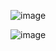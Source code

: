 ![image](https://user-images.githubusercontent.com/108928206/191013903-a83d2e6f-7ddb-48e2-8611-bc594d60adf8.png)

![image](https://user-images.githubusercontent.com/108928206/191013924-312056db-8890-4663-9aba-f573b0a57b35.png)
